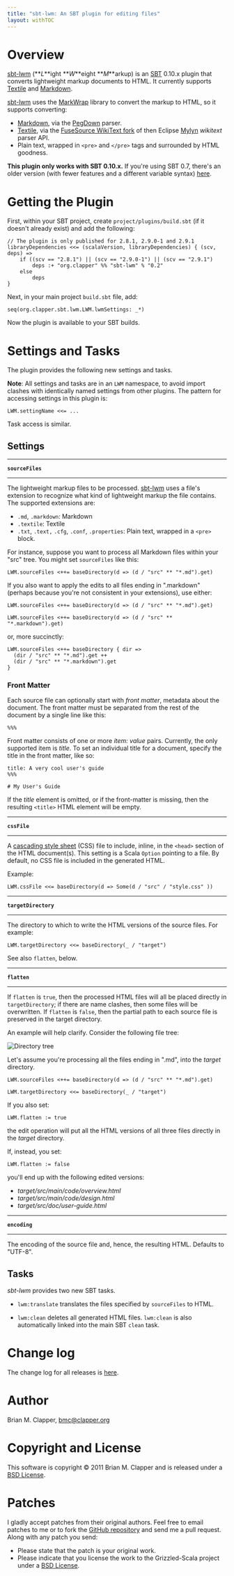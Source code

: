 ```yaml
---
title: "sbt-lwm: An SBT plugin for editing files"
layout: withTOC
---
```


# Overview

[sbt-lwm][] (**_L_**ight **_W_**eight **_M_**arkup) is an [SBT][] 0.10.x
plugin that converts lightweight markup documents to HTML. It currently
supports [Textile][] and [Markdown][].

[sbt-lwm][] uses the [MarkWrap][] library to convert the markup to HTML,
so it supports converting:

* [Markdown][], via the [PegDown][] parser.
* [Textile][], via the [FuseSource WikiText fork][] of then Eclipse
  [Mylyn][] *wikitext* parser API.
* Plain text, wrapped in `<pre>` and `</pre>` tags and surrounded by
  HTML goodness.

**This plugin only works with SBT 0.10.x.** If you're using SBT 0.7, there's
an older version (with fewer features and a different variable syntax)
[here](http://software.clapper.org/sbt-plugins/lwm.html).

# Getting the Plugin

First, within your SBT project, create `project/plugins/build.sbt` (if it
doesn't already exist) and add the following:

    // The plugin is only published for 2.8.1, 2.9.0-1 and 2.9.1
    libraryDependencies <<= (scalaVersion, libraryDependencies) { (scv, deps) =>
        if ((scv == "2.8.1") || (scv == "2.9.0-1") || (scv == "2.9.1")
            deps :+ "org.clapper" %% "sbt-lwm" % "0.2"
        else
            deps
    }

Next, in your main project `build.sbt` file, add:

    seq(org.clapper.sbt.lwm.LWM.lwmSettings: _*)

Now the plugin is available to your SBT builds.

# Settings and Tasks

The plugin provides the following new settings and tasks.

**Note**: All settings and tasks are in an `LWM` namespace, to avoid import
clashes with identically named settings from other plugins. The pattern for
accessing settings in this plugin is:

    LWM.settingName <<= ...

Task access is similar.

## Settings

---

**`sourceFiles`**

---

The lightweight markup files to be processed. [sbt-lwm][] uses a file's
extension to recognize what kind of lightweight markup the file contains.
The supported extensions are:

* `.md`, `.markdown`: Markdown
* `.textile`: Textile
* `.txt`, `.text,` `.cfg`, `.conf`, `.properties`: Plain text, wrapped in
  a `<pre>` block.

For instance, suppose you want to process all Markdown files within your
"src" tree. You might set `sourceFiles` like this:

    LWM.sourceFiles <++= baseDirectory(d => (d / "src" ** "*.md").get)

If you also want to apply the edits to all files ending in ".markdown"
(perhaps because you're not consistent in your extensions), use either:

    LWM.sourceFiles <++= baseDirectory(d => (d / "src" ** "*.md").get)

    LWM.sourceFiles <++= baseDirectory(d => (d / "src" ** "*.markdown").get)
    
or, more succinctly:

    LWM.sourceFiles <++= baseDirectory { dir =>
      (dir / "src" ** "*.md").get ++
      (dir / "src" ** "*.markdown").get
    }

### Front Matter

Each source file can optionally start with *front matter*, metadata about
the document. The front matter must be separated from the rest of the
document by a single line like this:

    %%%
    
Front matter consists of one or more *item: value* pairs. Currently, the
only supported item is *title*. To set an individual title for a document,
specify the title in the front matter, like so:

    title: A very cool user's guide
    %%%

    # My User's Guide

If the *title* element is omitted, or if the front-matter is missing, then
the resulting `<title>` HTML element will be empty.

---

**`cssFile`**

---

A [cascading style sheet][] (CSS) file to include, inline, in the `<head>`
section of the HTML document(s). This setting is a Scala `Option` pointing
to a file. By default, no CSS file is included in the generated HTML.

Example:

    LWM.cssFile <<= baseDirectory(d => Some(d / "src" / "style.css" ))


---

**`targetDirectory`**

---

The directory to which to write the HTML versions of the source files.
For example:

    LWM.targetDirectory <<= baseDirectory(_ / "target")

See also `flatten`, below.


---

**`flatten`**

---

If `flatten` is `true`, then the processed HTML files will all be placed
directly in `targetDirectory`; if there are name clashes, then some files
will be overwritten. If `flatten` is `false`, then the partial path to each
source file is preserved in the target directory.

An example will help clarify. Consider the following file tree:
 
![Directory tree](tree.png)

Let's assume you're processing all the files ending in ".md", into the *target*
directory.

    LWM.sourceFiles <++= baseDirectory(d => (d / "src" ** "*.md").get)

    LWM.targetDirectory <<= baseDirectory(_ / "target")
    
If you also set:

    LWM.flatten := true

the edit operation will put all the HTML versions of all three files
directly in the *target* directory.

If, instead, you set:

    LWM.flatten := false

you'll end up with the following edited versions:

* _target/src/main/code/overview.html_
* _target/src/main/code/design.html_
* _target/src/doc/user-guide.html_

---

**`encoding`**

---

The encoding of the source file and, hence, the resulting HTML. Defaults
to "UTF-8".

## Tasks

*sbt-lwm* provides two new SBT tasks.

* `lwm:translate` translates the files specified by `sourceFiles` to HTML.

* `lwm:clean` deletes all generated HTML files. `lwm:clean`
  is also automatically linked into the main SBT `clean` task.

# Change log

The change log for all releases is [here][changelog].

# Author

Brian M. Clapper, [bmc@clapper.org][]

# Copyright and License

This software is copyright &copy; 2011 Brian M. Clapper and is
released under a [BSD License][].

# Patches

I gladly accept patches from their original authors. Feel free to email
patches to me or to fork the [GitHub repository][] and send me a pull
request. Along with any patch you send:

* Please state that the patch is your original work.
* Please indicate that you license the work to the Grizzled-Scala project
  under a [BSD License][].

[BSD License]: license.html
[sbt-lwm web site]: http://software.clapper.org/sbt-lwm/
[sbt-lwm]: http://software.clapper.org/sbt-lwm/
[Markdown]: http://daringfireball.net/projects/markdown/
[MarkWrap]: http://software.clapper.org/markwrap/
[Markdown SBT Plugin]: http://software.clapper.org/sbt-plugins/markdown.html
[Textile]: http://textile.thresholdstate.com/
[SBT]: https://github.com/harrah/xsbt
[GitHub repository]: http://github.com/bmc/sbt-lwm
[GitHub]: https://github.com/bmc/
[bmc@clapper.org]: mailto:bmc@clapper.org
[changelog]: CHANGELOG.html
[PegDown]: http://pegdown.org
[Mylyn]: http://www.eclipse.org/mylyn/
[cascading style sheet]: http://www.w3.org/Style/CSS/
[FuseSource WikiText fork]: https://github.com/fusesource/wikitext
